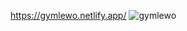 
https://gymlewo.netlify.app/
![gymlewo](https://user-images.githubusercontent.com/45365975/221390728-a96f7a73-9e9a-4e38-b57c-2ca0e8f08c74.PNG)
